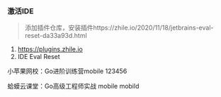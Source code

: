 ### 激活IDE

> 添加插件仓库，安装插件https://zhile.io/2020/11/18/jetbrains-eval-reset-da33a93d.html

1. https://plugins.zhile.io   
2. IDE Eval Reset

小苹果网校：Go进阶训练营mobile 123456

蛤蟆云课堂：Go高级工程师实战 mobile mobild

